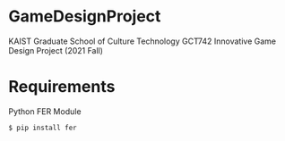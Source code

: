 # GameDesignProject
KAIST Graduate School of Culture Technology
GCT742 Innovative Game Design Project (2021 Fall)

# Requirements
Python FER Module
```
$ pip install fer
```
